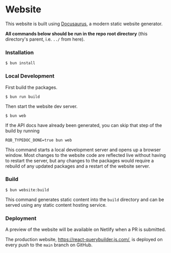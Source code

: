 # Website

This website is built using [Docusaurus](https://docusaurus.io/), a modern static website generator.

**All commands below should be run in the repo root directory** (this directory's parent, i.e. `../` from here).

### Installation

```
$ bun install
```

### Local Development

First build the packages.

```
$ bun run build
```

Then start the website dev server.

```
$ bun web
```

If the API docs have already been generated, you can skip that step of the build by running

```
RQB_TYPEDOC_DONE=true bun web
```

This command starts a local development server and opens up a browser window. Most changes to the website code are reflected live without having to restart the server, but any changes to the packages would require a rebuild of any updated packages and a restart of the website server.

### Build

```
$ bun website:build
```

This command generates static content into the `build` directory and can be served using any static content hosting service.

### Deployment

A preview of the website will be available on Netlify when a PR is submitted.

The production website, https://react-querybuilder.js.com/, is deployed on every push to the `main` branch on GitHub.
